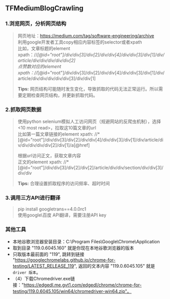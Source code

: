 ## TFMediumBlogCrawling
### 1.浏览网页，分析网页结构
> 网页地址：https://medium.com/tag/software-engineering/archive  
> 利用google开发者工具copy相应内容标签的selector或者xpath  
> 比如，文章标题的element xpath：//*[@id="root"]/div/div[3]/div[2]/div/div[4]/div/div[3]/div[1]/div/article/div/div/div/div/div[2]  
> 点赞数对应的element xpath：//*[@id="root"]/div/div[3]/div[2]/div/div[4]/div/div[3]/div[1]/div/article/div/div/div/div/div[3]/div/div[1]  
>  
> **Tips:** 网页结构可能随时发生变化，导致抓取的代码无法正常运行。所以需要定期检查网页结构，并更新抓取代码。  
> 
### 2.抓取网页数据
> 使用python selenium模拟人工访问网页（规避网站的反爬虫机制），选择<10 most read>，拉取这10篇文章的url  
> 比如第一篇文章链接的element xpath: //*[@id="root"]/div/div[3]/div[2]/div/div[4]/div/div[3]/div[1]/div/article/div/div/div/div/div[2]/div[1]/a[@href]  
> 
> 根据url访问正文，获取文章内容  
> 正文的element xpath:  //*[@id="root"]/div/div[3]/div[2]/div[2]/article/div/div/section/div/div[3]/div/div  
> 
>  **Tips:** 合理设置抓取程序的访问频率、超时时间  
>  
### 3.调用三方API进行翻译
> pip install googletrans==4.0.0rc1  
> 使用google\百度 API翻译，需要注册API key  

### 其他工具
+  本地谷歌浏览器安装目录：C:\Program Files\Google\Chrome\Application
+  取到目录 "119.0.6045.160" 就是你现在本地谷歌浏览器的版本
+  只取版本最前面的 "119", 跳转到链接 "https://googlechromelabs.github.io/chrome-for-testing/LATEST_RELEASE_119", 返回的文本内容 "119.0.6045.105" 就是 `driver 版本`。
+ （4）下载Chromedriver.exe链接："https://edgedl.me.gvt1.com/edgedl/chrome/chrome-for-testing/119.0.6045.105/win64/chromedriver-win64.zip"。
